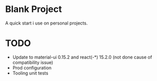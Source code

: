 Blank Project
=============

A quick start i use on personal projects.

TODO
====

* Update to material-ui 0.15.2 and react(-*) 15.2.0 (not done cause of compatibility issue)
* Prod configuration
* Tooling unit tests